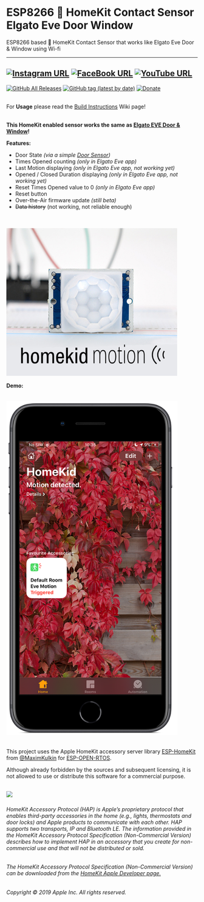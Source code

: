 # ESP8266  HomeKit Contact Sensor Elgato Eve Door Window
ESP8266 based  HomeKit Contact Sensor that works like Elgato Eve Door &amp; Window using Wi-fi


------
[![Instagram URL](https://img.shields.io/twitter/url/https/www.instagram.com/homekidd?label=Follow&logo=instagram&style=social)](https://www.instagram.com/homekidd) [![FaceBook URL](https://img.shields.io/twitter/url/https/www.facebook.com/HomeKiid?label=Like&logo=facebook&style=social)](https://www.facebook.com/HomeKiid) [![YouTube URL](https://img.shields.io/twitter/url/https/www.youtube.com/channel/UCkqC_6j1uyYVv7SO3jPe7KA?label=Follow&logo=youtube&style=social)](https://www.youtube.com/channel/UCkqC_6j1uyYVv7SO3jPe7KA)
------

[![GitHub All Releases](https://img.shields.io/github/downloads/HomeKidd/ESP8266-HomeKit-Contact-Sensor-Elgato-Eve-Door-Window/total?color=green)](https://github.com/HomeKidd/ESP8266-HomeKit-Contact-Sensor-Elgato-Eve-Door-Window/releases) 
[![GitHub tag (latest by date)](https://img.shields.io/github/v/tag/HomeKidd/ESP8266-HomeKit-Contact-Sensor-Elgato-Eve-Door-Window?color=yellow&label=Latest%20Release)](https://github.com/HomeKidd/ESP8266-HomeKit-Contact-Sensor-Elgato-Eve-Door-Window/releases) 
[![Donate](https://img.shields.io/badge/Donate-PayPal-blue.svg)](https://www.paypal.com/cgi-bin/webscr?cmd=_s-xclick&hosted_button_id=CEYEK69ZYG69S&source=url)
<br/>
<br/>


For **Usage** please read the [Build Instructions](https://github.com/HomeKidd/ESP8266-HomeKit-Contact-Sensor-Elgato-Eve-Door-Window/wiki/Build-Instructions) Wiki page!<br/><br/>


**This HomeKit enabled sensor works the same as [Elgato EVE Door & Window](https://www.evehome.com/en/eve-door-window)!** 



**Features:**
* Door State _(via a simple [Door Sensor](http://s.click.aliexpress.com/e/CtE47VyU))_
* Times Opened counting _(only in Elgato Eve app)_
* Last Motion displaying _(only in Elgato Eve app, not working yet)_
* Opened / Closed Duration displaying _(only in Elgato Eve app, not working yet)_
* Reset Times Opened value to 0 _(only in Elgato Eve app)_
* Reset button
* Over-the-Air firmware update _(still beta)_
* ~~Data history~~ (not working, not reliable enough)

 
<br/>
<br/>
<img src="https://github.com/HomeKidd/ESP8266-HomeKit-Motion-Sensor-Elgato-Eve/raw/master/images/homekid_motion.jpg" class="center" width="450"/>

<br/>

**Demo:**

<br/>
<img src="https://github.com/HomeKidd/ESP8266-HomeKit-Motion-Sensor-Elgato-Eve/raw/master/images/homekid_motion.png" class="center" width="450"/>

<br/>
<br/>

This project uses the Apple HomeKit accessory server library [ESP-HomeKit](https://github.com/maximkulkin/esp-homekit) from [@MaximKulkin](https://github.com/maximkulkin) for [ESP-OPEN-RTOS](https://github.com/SuperHouse/esp-open-rtos).<br/>

Although already forbidden by the sources and subsequent licensing, it is not allowed to use or distribute this software for a commercial purpose.<br/><br/>

<img src="https://freepngimg.com/thumb/apple_logo/25366-7-apple-logo-file.png" width="20"/> 

###### HomeKit Accessory Protocol (HAP) is Apple’s proprietary protocol that enables third-party accessories in the home (e.g., lights, thermostats and door locks) and Apple products to communicate with each other. HAP supports two transports, IP and Bluetooth LE. The information provided in the HomeKit Accessory Protocol Specification (Non-Commercial Version) describes how to implement HAP in an accessory that you create for non-commercial use and that will not be distributed or sold.

###### The HomeKit Accessory Protocol Specification (Non-Commercial Version) can be downloaded from the [HomeKit Apple Developer page.](https://developer.apple.com/homekit/)

###### Copyright © 2019 Apple Inc. All rights reserved.
